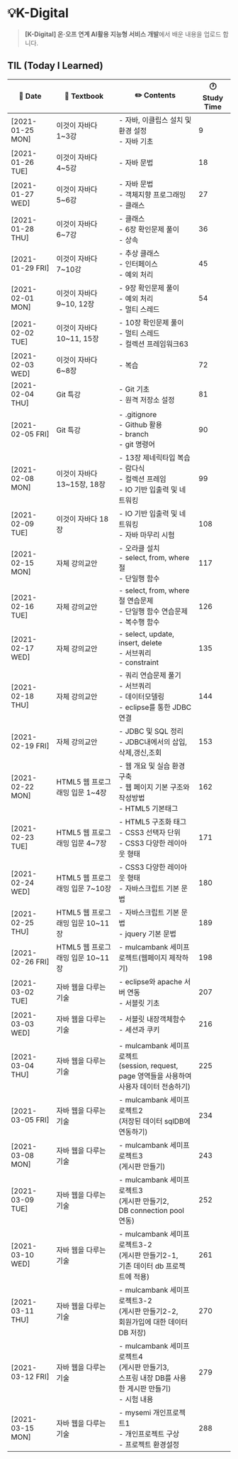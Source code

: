 # 💡K-Digital

> **[K-Digital] 온·오프 연계 AI활용 지능형 서비스 개발**에서 배운 내용을 업로드 합니다.


## TIL (Today I Learned)

| :calendar: Date                                              | :book: Textbook           | :pencil2: Contents          | 🕐 Study Time         |
| ------------------------------------------------------------ | ------------------------- | --------------------------- | -------------------------- |
| [2021-01-25 MON]​ | 이것이 자바다 1~3강       | - 자바, 이클립스 설치 및 환경 설정<br />- 자바 기초          |9
| [2021-01-26 TUE] | 이것이 자바다 4~5강       | - 자바 문법                                                  |18
| [2021-01-27 WED] | 이것이 자바다 5~6강       | - 자바 문법<br />- 객체지향 프로그래밍<br />- 클래스         |27
| [2021-01-28 THU] | 이것이 자바다 6~7강       | - 클래스<br />- 6장 확인문제 풀이<br />- 상속                |36
| [2021-01-29 FRI] | 이것이 자바다 7~10강      | - 추상 클래스<br />- 인터페이스<br />- 예외 처리             |45
| [2021-02-01 MON] | 이것이 자바다 9~10, 12장  | - 9장 확인문제 풀이<br />- 예외 처리<br />- 멀티 스레드      |54
| [2021-02-02 TUE] | 이것이 자바다 10~11, 15장 | - 10장 확인문제 풀이<br />- 멀티 스레드<br />- 컬렉션 프레임워크63 |
| [2021-02-03 WED] | 이것이 자바다 6~8장       | - 복습                                                       |72
| [2021-02-04 THU] | Git 특강                  | - Git 기초<br />- 원격 저장소 설정                           |81
| [2021-02-05 FRI] | Git 특강                  | - .gitignore<br />- Github 활용<br />- branch<br />- git 명령어 |90
| [2021-02-08 MON] | 이것이 자바다 13~15장, 18장  | - 13장 제네릭타입 복습<br />- 람다식<br />- 컬렉션 프레임<br />- IO 기반 입출력 및 네트워킹     |99
| [2021-02-09 TUE] | 이것이 자바다 18장  | - IO 기반 입출력 및 네트워킹 <br />- 자바 마무리 시험   |108
| [2021-02-15 MON] | 자체 강의교안  | - 오라클 설치 <br />- select, from, where 절 <br />- 단일행 함수     |117
| [2021-02-16 TUE] | 자체 강의교안  | - select, from, where 절 연습문제 <br />- 단일행 함수 연습문제<br/>- 복수행 함수    |126
| [2021-02-17 WED] | 자체 강의교안  | - select, update, insert, delete <br />- 서브쿼리 <br/>- constraint    |135
| [2021-02-18 THU] | 자체 강의교안  | - 쿼리 연습문제 풀기 <br />- 서브쿼리 <br/>- 데이터모델링 <br/>- eclipse를 통한 JDBC 연결    |144
| [2021-02-19 FRI] | 자체 강의교안  | - JDBC 및 SQL 정리 <br/>- JDBC내에서의 삽입,삭제,갱신,조회  |153
| [2021-02-22 MON] | HTML5 웹 프로그래밍 입문 1~4장  | - 웹 개요 및 실습 환경 구축 <br />- 웹 페이지 기본 구조와 작성방법 <br />- HTML5 기본태그    |162
| [2021-02-23 TUE] | HTML5 웹 프로그래밍 입문 4~7장       | - HTML5 구조화 태그 <br /> - CSS3 선택자 단위  <br /> - CSS3 다양한 레이아웃 형태         |171
| [2021-02-24 WED] | HTML5 웹 프로그래밍 입문 7~10장  | - CSS3 다양한 레이아웃 형태 <br />- 자바스크립트 기본 문법    |180
| [2021-02-25 THU] | HTML5 웹 프로그래밍 입문 10~11장  | - 자바스크립트 기본 문법 <br />- jquery 기본 문법    |189
| [2021-02-26 FRI] | HTML5 웹 프로그래밍 입문 10~11장  | - mulcambank 세미프로젝트(웹페이지 제작하기)    |198
| [2021-03-02 TUE] | 자바 웹을 다루는 기술  | - eclipse와 apache 서버 연동 <br />- 서블릿 기초    |207
| [2021-03-03 WED] | 자바 웹을 다루는 기술  | - 서블릿 내장객체함수 <br />- 세션과 쿠키    |216
| [2021-03-04 THU] | 자바 웹을 다루는 기술  | - mulcambank 세미프로젝트 <br />(session, request, page 영역들을 사용하여 <br/>사용자 데이터 전송하기)    |225
| [2021-03-05 FRI] | 자바 웹을 다루는 기술  | - mulcambank 세미프로젝트2 <br />(저장된 데이터 sqlDB에 연동하기)    |234
| [2021-03-08 MON] | 자바 웹을 다루는 기술  | - mulcambank 세미프로젝트3 <br />(게시판 만들기)    |243
| [2021-03-09 TUE] | 자바 웹을 다루는 기술  | - mulcambank 세미프로젝트3 <br />(게시판 만들기2, <br/> DB connection pool 연동)    |252
| [2021-03-10 WED] | 자바 웹을 다루는 기술  | - mulcambank 세미프로젝트3-2 <br />(게시판 만들기2-1, <br/> 기존 데이터 db 프로젝트에 적용)    |261
| [2021-03-11 THU] | 자바 웹을 다루는 기술  | - mulcambank 세미프로젝트3-2 <br />(게시판 만들기2-2, <br/> 회원가입에 대한 데이터 DB 저장)    |270
| [2021-03-12 FRI] | 자바 웹을 다루는 기술  | - mulcambank 세미프로젝트4 <br />(게시판 만들기3, <br/> 스프링 내장 DB를 사용한 게시판 만들기) <br /> - 시험 내용     |279
| [2021-03-15 MON] | 자바 웹을 다루는 기술  | - mysemi 개인프로젝트1 <br />- 개인프로젝트 구상 <br/>- 프로젝트 환경설정     |288
